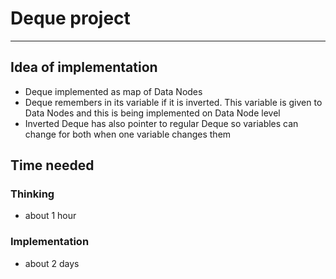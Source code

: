 # Deque project

----------------

## Idea of implementation

* Deque implemented as map of Data Nodes
* Deque remembers in its variable if it is inverted. This variable is given to Data Nodes and this is being implemented on Data Node level
* Inverted Deque has also pointer to regular Deque so variables can change for both when one variable changes them

## Time needed

### Thinking

* about 1 hour

### Implementation

* about 2 days




